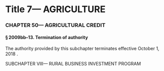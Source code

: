 
# Title 7— AGRICULTURE
### CHAPTER 50— AGRICULTURAL CREDIT
#### § 2009bb–13. Termination of authority

The authority provided by this subchapter terminates effective October 1, 2018 .

SUBCHAPTER VIII— RURAL BUSINESS INVESTMENT PROGRAM
